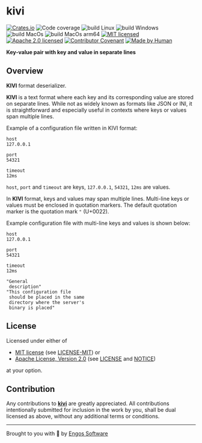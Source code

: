 # kivi

[![Crates.io][crates-badge]][crates-url]
![Code coverage][coverage-badge]
![build Linux][build-badge-linux]
![build Windows][build-badge-windows]
![build MacOs][build-badge-macos]
![build MacOs arm64][build-badge-macos-arm64]
[![MIT licensed][mit-badge]][mit-license-url]
[![Apache 2.0 licensed][apache-badge]][apache-license-url]
[![Contributor Covenant][cc-badge]][cc-url]
[![Made by Human][mbh-badge]][cc-url]

[crates-badge]: https://img.shields.io/crates/v/kivi.svg
[crates-url]: https://crates.io/crates/kivi
[mit-badge]: https://img.shields.io/badge/License-MIT-blue.svg
[mit-url]: https://opensource.org/licenses/MIT
[mit-license-url]: https://github.com/EngosSoftware/kivi/blob/main/LICENSE-MIT
[apache-badge]: https://img.shields.io/badge/License-Apache%202.0-blue.svg
[apache-url]: https://www.apache.org/licenses/LICENSE-2.0
[apache-license-url]: https://github.com/EngosSoftware/kivi/blob/main/LICENSE
[apache-notice-url]: https://github.com/EngosSoftware/kivi/blob/main/NOTICE
[build-badge-linux]: https://github.com/EngosSoftware/kivi/actions/workflows/build-linux.yml/badge.svg
[build-badge-windows]: https://github.com/EngosSoftware/kivi/actions/workflows/build-windows.yml/badge.svg
[build-badge-macos]: https://github.com/EngosSoftware/kivi/actions/workflows/build-macos.yml/badge.svg
[build-badge-macos-arm64]: https://github.com/EngosSoftware/kivi/actions/workflows/build-macos-arm64.yml/badge.svg
[coverage-badge]: https://img.shields.io/badge/coverage-100%25%20%E2%94%82%20100%25%20%E2%94%82%20100%25-21b577.svg
[cc-badge]: https://img.shields.io/badge/Contributor%20Covenant-2.1-4baaaa.svg
[cc-url]: https://github.com/EngosSoftware/kivi/blob/main/CODE_OF_CONDUCT.md
[mbh-badge]: https://img.shields.io/badge/Made_by-HUMAN-d35400.svg
[repository-url]: https://github.com/EngosSoftware/kivi

**Key-value pair with key and value in separate lines**

## Overview

**KIVI** format deserializer.

**KIVI** is a text format where each key and its corresponding value are stored on separate lines.
While not as widely known as formats like JSON or INI, it is straightforward and especially useful
in contexts where keys or values span multiple lines.

Example of a configuration file written in KIVI format:

```text
host
127.0.0.1

port
54321

timeout
12ms
```

`host`, `port` and `timeout` are keys, `127.0.0.1`, `54321`, `12ms` are values.

In **KIVI** format, keys and values may span multiple lines.
Multi-line keys or values must be enclosed in quotation markers.
The default quotation marker is the quotation mark `"` (U+0022).

Example configuration file with multi-line keys and values is shown below:

```text
host
127.0.0.1

port
54321

timeout
12ms

"General
 description"
"This configuration file
 should be placed in the same
 directory where the server's
 binary is placed" 
```

## License

Licensed under either of

- [MIT license][mit-url] (see [LICENSE-MIT][mit-license-url]) or
- [Apache License, Version 2.0][apache-url] (see [LICENSE][apache-license-url] and [NOTICE][apache-notice-url])

at your option.

## Contribution

Any contributions to [**kivi**][repository-url] are greatly appreciated.
All contributions intentionally submitted for inclusion in the work by you,
shall be dual licensed as above, without any additional terms or conditions.

---

Brought to you with 💙 by [Engos Software](https://engos.de)
